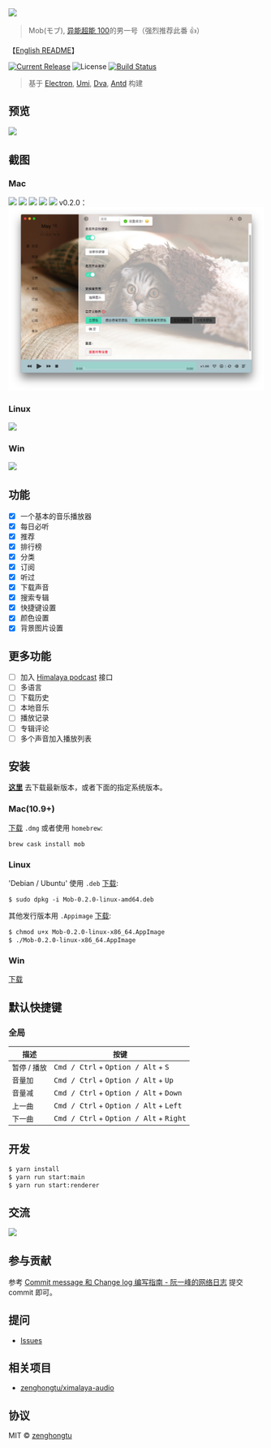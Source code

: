 <img src="https://github.com/zenghongtu/Mob/blob/master/build/icons/128x128.png" />

> Mob(モブ), [异能超能 100](https://www.bilibili.com/bangumi/media/md5058)的男一号（强烈推荐此番 👍）

【[English README](https://github.com/zenghongtu/Mob/blob/master/README.en.md)】

[![Current Release](https://img.shields.io/github/release/zenghongtu/Mob.svg?style=flat-square)](https://github.com/zenghongtu/Mob/releases)
![License](https://img.shields.io/github/license/zenghongtu/Mob.svg?style=flat-square)
[![Build Status](https://travis-ci.org/zenghongtu/Mob.svg?branch=master)](https://travis-ci.org/zenghongtu/Mob) [](https://camo.githubusercontent.com/367dc8fdf5ea8444dd116c43c7900d9a1b1e9862/68747470733a2f2f696d672e736869656c64732e696f2f6769746875622f6c6963656e73652f7472617a796e2f69656173654d757369632e7376673f7374796c653d666c61742d737175617265)

> 基于 [Electron](https://github.com/electron/electron), [Umi](https://github.com/umijs/umi), [Dva](https://github.com/dvajs/dva), [Antd](https://github.com/ant-design/ant-design) 构建

## 预览

![](images/mob-preview.gif)

## 截图

### Mac

![](images/2019-05-12-23-50-45.png)
![](images/2019-05-12-23-50-58.png)
![](images/2019-05-13-00-26-40.png)
![](images/2019-05-13-00-27-08.png)
![](images/2019-05-15-15-23-36.png)
v0.2.0：
![](images/2019-05-16-22-25-41.png)

### Linux

![](images/2019-05-13-19-05-12.png)

### Win

![](images/2019-05-13-19-07-26.png)

## 功能

- [x] 一个基本的音乐播放器
- [x] 每日必听
- [x] 推荐
- [x] 排行榜
- [x] 分类
- [x] 订阅
- [x] 听过
- [x] 下载声音
- [x] 搜索专辑
- [x] 快捷键设置
- [x] 颜色设置
- [x] 背景图片设置

## 更多功能

- [ ] 加入 [Himalaya podcast](https://www.himalaya.com/) 接口
- [ ] 多语言
- [ ] 下载历史
- [ ] 本地音乐
- [ ] 播放记录
- [ ] 专辑评论
- [ ] 多个声音加入播放列表

## 安装

[**这里**](https://github.com/zenghongtu/Mob/releases/latest) 去下载最新版本，或者下面的指定系统版本。

### Mac(10.9+)

[下载](https://github.com/zenghongtu/Mob/releases/download/v0.2.0/Mob-0.2.0-mac.dmg) `.dmg` 或者使用 `homebrew`:

```
brew cask install mob
```

### Linux

'Debian / Ubuntu' 使用 `.deb` [下载](https://github.com/zenghongtu/Mob/releases/download/v0.2.0/Mob-0.2.0-linux-amd64.deb):

```
$ sudo dpkg -i Mob-0.2.0-linux-amd64.deb
```

其他发行版本用 `.Appimage` [下载](https://github.com/zenghongtu/Mob/releases/download/v0.2.0/Mob-0.2.0-linux-x86_64.AppImage):

```
$ chmod u+x Mob-0.2.0-linux-x86_64.AppImage
$ ./Mob-0.2.0-linux-x86_64.AppImage
```

### Win

[下载](https://github.com/zenghongtu/Mob/releases/download/v0.2.0/Mob-Setup-0.2.0.exe)

## 默认快捷键

### 全局

| 描述        | 按键                                                               |
| ----------- | ------------------------------------------------------------------ |
| 暂停 / 播放 | <kbd>Cmd / Ctrl</kbd> + <kbd>Option / Alt</kbd> + <kbd>S</kbd>     |
| 音量加      | <kbd>Cmd / Ctrl</kbd> + <kbd>Option / Alt</kbd> + <kbd>Up</kbd>    |
| 音量减      | <kbd>Cmd / Ctrl</kbd> + <kbd>Option / Alt</kbd> + <kbd>Down</kbd>  |
| 上一曲      | <kbd>Cmd / Ctrl</kbd> + <kbd>Option / Alt</kbd> + <kbd>Left</kbd>  |
| 下一曲      | <kbd>Cmd / Ctrl</kbd> + <kbd>Option / Alt</kbd> + <kbd>Right</kbd> |

## 开发

```
$ yarn install
$ yarn run start:main
$ yarn run start:renderer
```

## 交流

![](images/2019-05-15-13-00-56.png)

## 参与贡献

参考 [Commit message 和 Change log 编写指南 - 阮一峰的网络日志](http://www.ruanyifeng.com/blog/2016/01/commit_message_change_log.html) 提交 commit 即可。

## 提问

- [Issues](https://github.com/zenghongtu/Mob/issues)

## 相关项目

- [zenghongtu/ximalaya-audio](https://github.com/zenghongtu/ximalaya-audio)

## 协议

MIT © [zenghongtu](https://github.com/zenghongtu)
